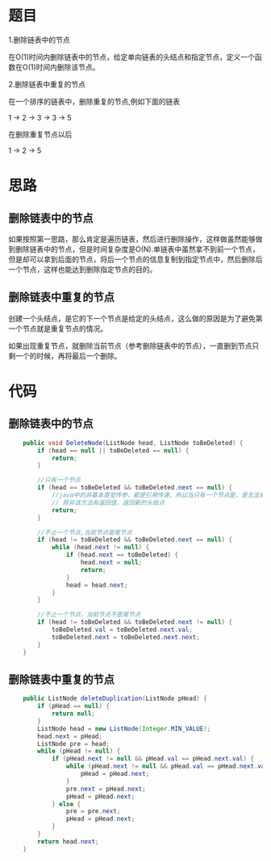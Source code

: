 # 题目

1.删除链表中的节点

在O(1)时间内删除链表中的节点，给定单向链表的头结点和指定节点，定义一个函数在O(1)时间内删除该节点。



2.删除链表中重复的节点

在一个排序的链表中，删除重复的节点,例如下面的链表

1 -> 2 -> 3 -> 3 -> 5

在删除重复节点以后

1 -> 2 -> 5

# 思路

## 删除链表中的节点

如果按照第一思路，那么肯定是遍历链表，然后进行删除操作，这样做虽然能够做到删除链表中的节点，但是时间复杂度是O(N).单链表中虽然拿不到前一个节点，但是却可以拿到后面的节点，将后一个节点的信息复制到指定节点中，然后删除后一个节点，这样也能达到删除指定节点的目的。



## 删除链表中重复的节点

创建一个头结点，是它的下一个节点是给定的头结点，这么做的原因是为了避免第一个节点就是重复节点的情况。

如果出现重复节点，就删除当前节点（参考删除链表中的节点），一直删到节点只剩一个的时候，再将最后一个删除。





# 代码

## 删除链表中的节点

```java
    public void DeleteNode(ListNode head, ListNode toBeDeleted) {
        if (head == null || toBeDeleted == null) {
            return;
        }

        //只有一个节点
        if (head == toBeDeleted && toBeDeleted.next == null) {
            //java中的非基本类型传参，都是引用传递，所以当只有一个节点是，是无法处理这个问题的，
            // 除非该方法有返回值，返回新的头结点
            return;
        }

        //不止一个节点,当前节点是尾节点
        if (head != toBeDeleted && toBeDeleted.next == null) {
            while (head.next != null) {
                if (head.next == toBeDeleted) {
                    head.next = null;
                    return;
                }
                head = head.next;
            }
        }

        //不止一个节点，当前节点不是尾节点
        if (head != toBeDeleted && toBeDeleted.next != null) {
            toBeDeleted.val = toBeDeleted.next.val;
            toBeDeleted.next = toBeDeleted.next.next;
        }
    }
```





## 删除链表中重复的节点

```java
    public ListNode deleteDuplication(ListNode pHead) {
        if (pHead == null) {
            return null;
        }
        ListNode head = new ListNode(Integer.MIN_VALUE);
        head.next = pHead;
        ListNode pre = head;
        while (pHead != null) {
            if (pHead.next != null && pHead.val == pHead.next.val) {
                while (pHead.next != null && pHead.val == pHead.next.val) {
                    pHead = pHead.next;
                }
                pre.next = pHead.next;
                pHead = pHead.next;
            } else {
                pre = pre.next;
                pHead = pHead.next;
            }
        }
        return head.next;
    }

```

